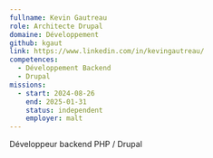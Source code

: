 ```yaml
---
fullname: Kevin Gautreau
role: Architecte Drupal
domaine: Développement
github: kgaut
link: https://www.linkedin.com/in/kevingautreau/
competences:
  - Développement Backend
  - Drupal
missions:
  - start: 2024-08-26
    end: 2025-01-31
    status: independent
    employer: malt
---
```

Développeur backend PHP / Drupal